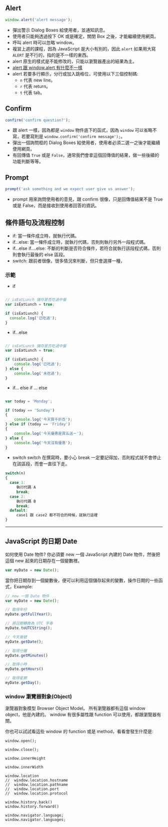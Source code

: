 ## Alert

```js
window.alert('alert message');
```

* 彈出警示 Dialog Boxes 給使用者，並通知訊息。
* 使用者只能夠透過按下 OK 或是確定，關閉 Box 之後，才能繼續使用網頁。
* 呼叫 alert 時可以忽略 window。
* 複習上週的課程，因為 JavaScript 是大小有別的，因此 `alert` 如果用大寫 `ALERT` 是不行的，指的是不一樣的東西。
* alert 原生的樣式是不能修改的，只能以瀏覽器產出的結果為主。
* [alert 跟 window.alert 有什麼不一樣](http://stackoverflow.com/questions/13459907/what-is-the-difference-between-alert-and-window-alert)
* alert 若要多行顯示，分行或加入跳格位，可使用以下三個控制碼:
	* `n` 代表 new line。
	* `r` 代表 return。
	* `t` 代表 tab。

## Confirm

```js
confirm('confirm question?');
```

* 跟 alert 一樣，因為都是 `window` 物件底下的函式，因為 `window` 可以省略不寫，若要寫則是 `window.confirm('confirm message');`。
* 彈出一個詢問框的 Dialog Boxes 給使用者，使用者必須二選一之後才能繼續使用網頁。
* 有回傳值 `True` 或是 `False`，通常我們會拿這個回傳值的結果，做一些後續的功能判斷等等。


## Prompt

```js
prompt('ask something and we expect user give us answer');
```

* prompt 用來詢問使用者的意見，跟 confirm 很像，只是回傳值結果不是 True 或是 False，而是接收到使用者回答的資訊。


## 條件語句及流程控制

* if: 當一條件成立時，就執行代碼。
* if...else: 當一條件成立時，就執行代碼，否則則執行另外一段程式碼。
* if...else if....else: 不斷的判斷是否符合條件，若符合就執行該段程式碼，否則則會執行最後的 else 區段。
* switch: 跟前者很像，很多情況來判斷，但只會選擇一種，

### 示範

* if 

```js

// isEatLunch 儲存是否吃過中餐
var isEatLunch = true;

if (isEatLunch) {
  console.log('已吃過');	
}

```

* if...else 

```js

// isEatLunch 儲存是否吃過中餐
var isEatLunch = true;

if (isEatLunch) {
 	console.log('已吃過');	
} else {
	console.log('未吃過');	
}

```

* if... else if ... else

```js

var today = 'Monday';

if (today == 'Sunday')
{
	console.log('今天買千折百');
} else if (today == 'Friday')
{
    console.log('今天優惠是買五送ㄧ');
} else {
	console.log('今天沒有優惠');
}

```

* switch
switch  在撰寫時，要小心 break 一定要記得加，否則程式就不會停止在該區段，而會一直往下走。

```js
switch(n)
{
  case 1:
     執行代碼 A
     break;
  case 2:
     執行代碼 B
     break;
  default:
     case1 跟 case2 都不符合的時候，就執行這裡
}
```

---

## JavaScript 的日期 Date

如何使用 Date 物件? 你必須要 new  一個 JavaScript 內建的 Date 物件，然後把這個 new 起來的日期存在一個變數裡。

```js
var myDate = new Date();
```

當你把日期存到一個變數後，便可以利用這個儲存起來的變數，操作日期的一些函式，Example:

```js
// new 一個 Date 物件
var myDate = new Date();

// 取得年份
myDate.getFullYear();

// 將日期轉換為 UTC 字串
myDate.toUTCString();

// 今天幾號
myDate.getDate();

// 取得分鐘
myDate.getMinutes()

// 取得小時
myDate.getHours()

// 取得星期
myDate.getDay();

```


### window 瀏覽器對象(Object)
瀏覽器對象模型 Browser Object Model。
所有瀏覽器都有這個 window object，他是內建的。
window 有很多屬性跟 function 可以使用，都跟瀏覽器有關。

你也可以試試看這些 window 的 function 或是 method，看看會發生什麼是:

```
window.open();
```

```
window.close();
```

```
window.innerHeight
```

```
window.innerWidth
```

```
window.location
//  window.location.hostname
//  window.location.pathname
//  window.location.port
//  window.location.protocol
```

```
window.history.back()
window.history.forward()
```

```
window.navigator.language;
window.navigator.languages;
```




